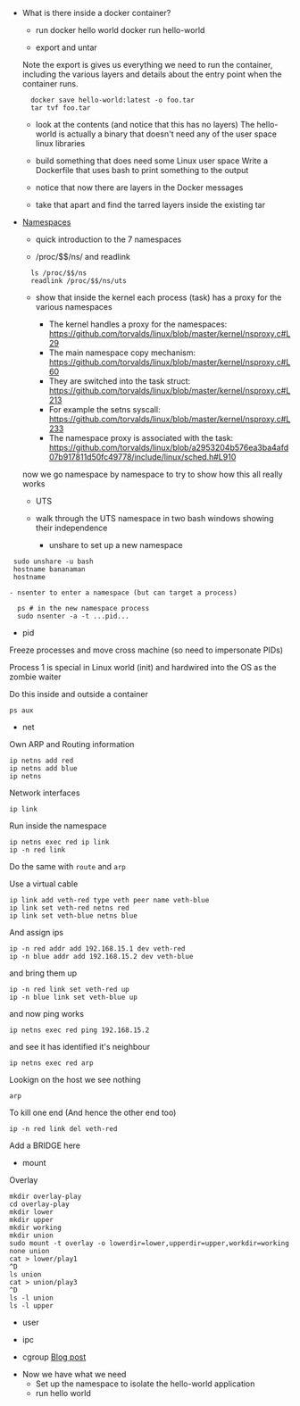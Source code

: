 - What is there inside a docker container?

  - run docker hello world
    docker run hello-world

  - export and untar

  Note the export is gives us everything we need to run the container, including the various layers
  and details about the entry point when the container runs.

  ```
    docker save hello-world:latest -o foo.tar
    tar tvf foo.tar
  ```

  - look at the contents (and notice that this has no layers)
    The hello-world is actually a binary that doesn't need any of the user space linux libraries

  - build something that does need some Linux user space
    Write a Dockerfile that uses bash to print something to the output

  - notice that now there are layers in the Docker messages

  - take that apart and find the tarred layers inside the existing tar

- [Namespaces](https://www.youtube.com/watch?v=0kJPa-1FuoI)

  - quick introduction to the 7 namespaces

  - /proc/\$\$/ns/ and readlink

  ```
    ls /proc/$$/ns
    readlink /proc/$$/ns/uts
  ```

  - show that inside the kernel each process (task) has a proxy for the various namespaces

    - The kernel handles a proxy for the namespaces: https://github.com/torvalds/linux/blob/master/kernel/nsproxy.c#L29
    - The main namespace copy mechanism: https://github.com/torvalds/linux/blob/master/kernel/nsproxy.c#L60
    - They are switched into the task struct: https://github.com/torvalds/linux/blob/master/kernel/nsproxy.c#L213
    - For example the setns syscall: https://github.com/torvalds/linux/blob/master/kernel/nsproxy.c#L233
    - The namespace proxy is associated with the task: https://github.com/torvalds/linux/blob/a2953204b576ea3ba4afd07b917811d50fc49778/include/linux/sched.h#L910

  now we go namespace by namespace to try to show how this all really works

  - UTS
  - walk through the UTS namespace in two bash windows showing their independence

    - unshare to set up a new namespace

```
 sudo unshare -u bash
 hostname bananaman
 hostname
```

    - nsenter to enter a namespace (but can target a process)

```
  ps # in the new namespace process
  sudo nsenter -a -t ...pid...
```

- pid

Freeze processes and move cross machine (so need to impersonate PIDs)

Process 1 is special in Linux world (init) and hardwired into the OS as the zombie waiter

Do this inside and outside a container

```
ps aux
```

- net

Own ARP and Routing information

```
ip netns add red
ip netns add blue
ip netns
```

Network interfaces

```
ip link
```

Run inside the namespace

```
ip netns exec red ip link
ip -n red link
```

Do the same with `route` and `arp`

Use a virtual cable

```
ip link add veth-red type veth peer name veth-blue
ip link set veth-red netns red
ip link set veth-blue netns blue
```

And assign ips

```
ip -n red addr add 192.168.15.1 dev veth-red
ip -n blue addr add 192.168.15.2 dev veth-blue
```

and bring them up

```
ip -n red link set veth-red up
ip -n blue link set veth-blue up
```

and now ping works

```
ip netns exec red ping 192.168.15.2
```

and see it has identified it's neighbour

```
ip netns exec red arp
```

Lookign on the host we see nothing

```
arp
```

To kill one end (And hence the other end too)

```
ip -n red link del veth-red
```

Add a BRIDGE here

- mount

Overlay

```
mkdir overlay-play
cd overlay-play
mkdir lower
mkdir upper
mkdir working
mkdir union
sudo mount -t overlay -o lowerdir=lower,upperdir=upper,workdir=working none union
cat > lower/play1
^D
ls union
cat > union/play3
^D
ls -l union
ls -l upper
```

- user

- ipc

- cgroup [Blog post](https://jvns.ca/blog/2016/10/10/what-even-is-a-container/)

* Now we have what we need
  - Set up the namespace to isolate the hello-world application
  - run hello world
